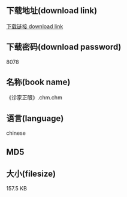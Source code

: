 ## 下载地址(download link)
[下载链接 download link](https://tutu365.netlify.app/?s=%E3%80%8A%E8%AF%8A%E5%AE%B6%E6%AD%A3%E7%9C%BC%E3%80%8B.chm)

## 下载密码(download password)
8078

## 名称(book name)
《诊家正眼》.chm.chm

## 语言(language)
chinese

## MD5


## 大小(filesize)
157.5 KB
